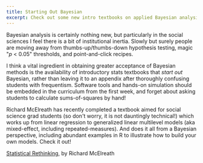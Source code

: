 ```yaml
---
title: Starting Out Bayesian
excerpt: Check out some new intro textbooks on applied Bayesian analysis
---
```


Bayesian analysis is certainly nothing new, but particularly in the 
social sciences I feel there is a bit of institutional inertia.
Slowly but surely people are moving away from thumbs-up/thumbs-down
hypothesis testing, magic "*p* &lt; 0.05" thresholds, and
point-and-click recipes.

I think a vital ingredient in obtaining greater acceptance of Bayesian
methods is the availability of introductory stats textbooks that
*start out* Bayesian, rather than leaving it to an appendix after
thoroughly confusing students with frequentism.
Software tools and hands-on simulation should be embedded in the
curriculum from the first week, and forget about asking students
to calculate sums-of-squares by hand!

Richard McElreath has recently completed a textbook aimed for
social science grad students (so don't worry, it is not dauntingly
technical!) which works up from linear regression to generalized
linear multilevel models (aka mixed-effect, including
repeated-measures).  And does it all from a Bayesian perspective,
including abundant examples in R to illustrate how to build your
own models.  Check it out!

[Statistical Rethinking](http://xcelab.net/rm/statistical-rethinking/), by Richard McElreath
